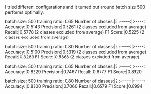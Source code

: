 I tried different configurations and it turned out around batch size 500 performs optimally.

batch size: 500 training ratio: 0.65
Number of classes:|5
:-----:|:-----:
Accuracy:|0.5143
Precision:|0.5261	(2 classes excluded from average)
Recall:|0.5778	(2 classes excluded from average)
F1 Score:|0.5225	(2 classes excluded from average)

batch size: 500 training ratio: 0.80
Number of classes:|5
:-----:|:-----:
Accuracy:|0.5100
Precision:|0.5319	(2 classes excluded from average)
Recall:|0.3283
F1 Score:|0.5366	(2 classes excluded from average)

batch size: 500 training ratio: 0.65
Number of classes:|2
:-----:|:-----:
Accuracy:|0.8229
Precision:|0.7467
Recall:|0.6777
F1 Score:|0.8920

batch size: 500 training ratio: 0.80
Number of classes:|2
:-----:|:-----:
Accuracy:|0.8300
Precision:|0.7060
Recall:|0.6579
F1 Score:|0.8994
